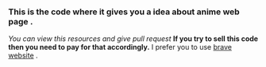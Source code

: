 ### This is the code where it gives you a idea about anime web page .
*You can view this resources and give pull request* **If you try to sell this code then you need to pay for that accordingly.**
I prefer you to use [brave website](www.brave.com) .
